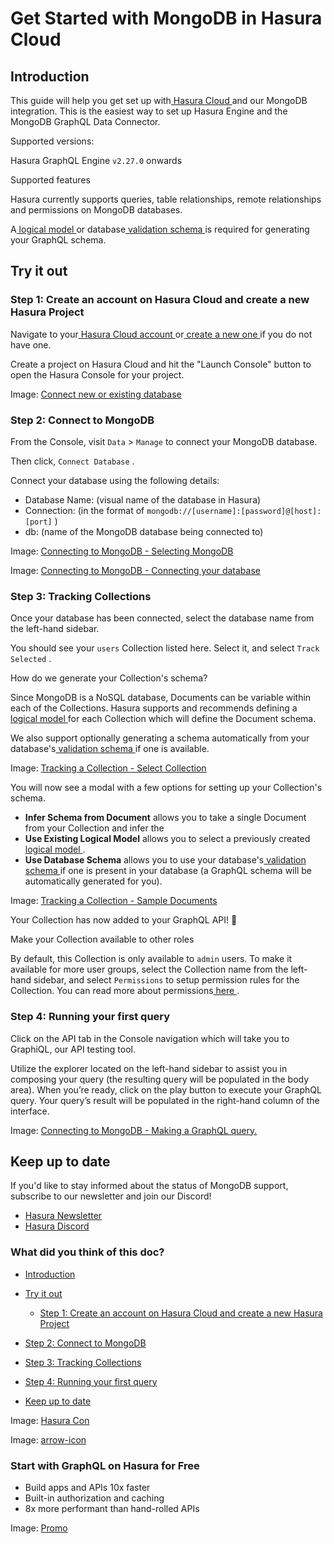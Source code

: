 # Get Started with MongoDB in Hasura Cloud

## Introduction​

This guide will help you get set up with[ Hasura Cloud ](https://hasura.io/docs/latest/hasura-cloud/overview/)and our MongoDB integration. This is
the easiest way to set up Hasura Engine and the MongoDB GraphQL Data Connector.

Supported versions:

Hasura GraphQL Engine `v2.27.0` onwards

Supported features

Hasura currently supports queries, table relationships, remote relationships and permissions on MongoDB databases.

A[ logical model ](https://hasura.io/docs/latest/schema/mongodb/logical-models/)or database[ validation schema ](https://www.mongodb.com/docs/upcoming/core/schema-validation/specify-json-schema/#std-label-schema-validation-json)is required for generating your GraphQL schema.

## Try it out​

### Step 1: Create an account on Hasura Cloud and create a new Hasura Project​

Navigate to your[ Hasura Cloud account ](https://cloud.hasura.io/)or[ create a new one ](https://cloud.hasura.io/signup/?pg=docs&plcmt=body&cta=navigate-to-cloud-hasura-io&tech=default&skip_onboarding=true)if you do not have one.

Create a project on Hasura Cloud and hit the "Launch Console" button to open the Hasura Console for your project.

Image: [ Connect new or existing database ](https://hasura.io/docs/assets/images/create-project-8451135f7ff89b8f6e8fb3d29fd01ade.png)

### Step 2: Connect to MongoDB​

From the Console, visit `Data` > `Manage` to connect your MongoDB database.

Then click, `Connect Database` .

Connect your database using the following details:

- Database Name: (visual name of the database in Hasura)
- Connection: (in the format of `mongodb://[username]:[password]@[host]:[port]` )
- db: (name of the MongoDB database being connected to)


Image: [ Connecting to MongoDB - Selecting MongoDB ](https://hasura.io/docs/assets/images/connection-1-mongodb-select-4ebb76bb74d0f068c3192b405a525980.png)

Image: [ Connecting to MongoDB - Connecting your database ](https://hasura.io/docs/assets/images/connection-2-mongodb-connect-database-e1534d332759ee24beb89514bb897ea7.png)

### Step 3: Tracking Collections​

Once your database has been connected, select the database name from the left-hand sidebar.

You should see your `users` Collection listed here. Select it, and select `Track Selected` .

How do we generate your Collection's schema?

Since MongoDB is a NoSQL database, Documents can be variable within each of the Collections.
Hasura supports and recommends defining a[ logical model ](https://hasura.io/docs/latest/schema/mongodb/logical-models/)for each Collection
which will define the Document schema.

We also support optionally generating a schema automatically from your database's[ validation schema ](https://www.mongodb.com/docs/upcoming/core/schema-validation/specify-json-schema/#std-label-schema-validation-json)if one is available.

Image: [ Tracking a Collection - Select Collection ](https://hasura.io/docs/assets/images/track-1-select-26fb00b79bd31f61a7bb609340219b6e.png)

You will now see a modal with a few options for setting up your Collection's schema.

- **Infer Schema from Document** allows you to take a single Document from your Collection and infer the
- **Use Existing Logical Model** allows you to select a previously created[ logical model ](https://hasura.io/docs/latest/schema/mongodb/logical-models/).
- **Use Database Schema** allows you to use your database's[ validation schema ](https://www.mongodb.com/docs/upcoming/core/schema-validation/specify-json-schema/#std-label-schema-validation-json)if one is present in your database (a GraphQL schema will be automatically generated for you).


Image: [ Tracking a Collection - Sample Documents ](https://hasura.io/docs/assets/images/track-2-sample-8c39b8f3a6dbe0b7cec20cf232f327b0.png)

Your Collection has now added to your GraphQL API! 🎉

Make your Collection available to other roles

By default, this Collection is only available to `admin` users. To make it available for more user groups, select the
Collection name from the left-hand sidebar, and select `Permissions` to setup permission rules for the Collection. You
can read more about permissions[ here ](https://hasura.io/docs/latest/auth/authorization/index/).

### Step 4: Running your first query​

Click on the API tab in the Console navigation which will take you to GraphiQL, our API testing tool.

Utilize the explorer located on the left-hand sidebar to assist you in composing your query (the resulting query will
be populated in the body area). When you’re ready, click on the play button to execute your GraphQL query.
Your query’s result will be populated in the right-hand column of the interface.

Image: [ Connecting to MongoDB - Making a GraphQL query. ](https://hasura.io/docs/assets/images/gql-query-0223174bc0b7ca5aa5f03d7fea885f7a.png)

## Keep up to date​

If you'd like to stay informed about the status of MongoDB support, subscribe to our newsletter and join our Discord!

- [ Hasura Newsletter ](https://hasura.io/newsletter/)
- [ Hasura Discord ](https://discord.com/invite/hasura)


### What did you think of this doc?

- [ Introduction ](https://hasura.io/docs/latest/databases/mongodb/cloud/#introduction)
- [ Try it out ](https://hasura.io/docs/latest/databases/mongodb/cloud/#try-it-out)
    - [ Step 1: Create an account on Hasura Cloud and create a new Hasura Project ](https://hasura.io/docs/latest/databases/mongodb/cloud/#step-1-create-an-account-on-hasura-cloud-and-create-a-new-hasura-project)

- [ Step 2: Connect to MongoDB ](https://hasura.io/docs/latest/databases/mongodb/cloud/#step-2-connect-to-mongodb)

- [ Step 3: Tracking Collections ](https://hasura.io/docs/latest/databases/mongodb/cloud/#step-3-tracking-collections)

- [ Step 4: Running your first query ](https://hasura.io/docs/latest/databases/mongodb/cloud/#step-4-running-your-first-query)
- [ Keep up to date ](https://hasura.io/docs/latest/databases/mongodb/cloud/#keep-up-to-date)


Image: [ Hasura Con ](https://res.cloudinary.com/dh8fp23nd/image/upload/v1686154570/hasura-con-2023/has-con-light-date_r2a2ud.png)

Image: [ arrow-icon ](https://res.cloudinary.com/dh8fp23nd/image/upload/v1683723549/main-web/chevron-right_ldbi7d.png)

### Start with GraphQL on Hasura for Free

- Build apps and APIs 10x faster
- Built-in authorization and caching
- 8x more performant than hand-rolled APIs


Image: [ Promo ](https://hasura.io/docs/assets/images/hasura-free-ff60e409244e0ea12b5a3045d1a9096b.png)